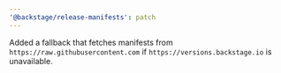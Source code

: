 ```yaml
---
'@backstage/release-manifests': patch
---
```


Added a fallback that fetches manifests from `https://raw.githubusercontent.com` if `https://versions.backstage.io` is unavailable.
